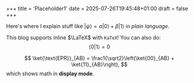 +++
title = 'Placeholder1'
date = 2025-07-26T19:45:48+01:00
draft = false
+++

Here's where I explain stuff like $|\psi\rangle = \alpha|0\rangle + \beta|1\rangle$ in *plain language*. 

This blog supports inline $\LaTeX$ with `KaTeX`! You can also do:
$$
\langle 0 | 1 \rangle = 0
$$

$$
\ket{\text{EPR}}_{AB} = \frac1{\sqrt2}\left(\ket{00}_{AB} + \ket{11}_{AB}\right),
$$
which shows math in **display mode**.